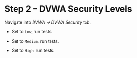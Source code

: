 # Step 2 – DVWA Security Levels

Navigate into *DVWA → DVWA Security* tab.

- Set to `Low`, run tests.

- Set to `Medium`, run tests.

- Set to `High`, run tests.

